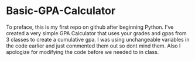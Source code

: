 # Basic-GPA-Calculator
To preface, this is my first repo on github after beginning Python.
I've created a very simple GPA Calculator that uses your grades and gpas from 3 classes to create a cumulative gpa. I was using unchangeable variables in the code earlier and just commented them out so dont mind them.
Also I apologize for modifying the code before we needed to in class.

